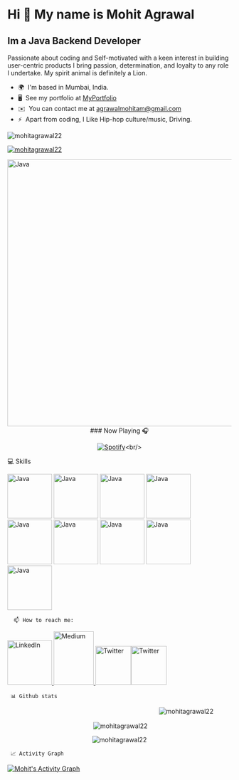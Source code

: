 <!--
**mohitagrawal22/mohitagrawal22** is a ✨ _special_ ✨ repository because its `README.md` (this file) appears on your GitHub profile.

Here are some ideas to get you started:

- 🔭 I’m currently working on ...
- 🌱 I’m currently learning ...
- 👯 I’m looking to collaborate on ...
- 🤔 I’m looking for help with ...
- 💬 Ask me about ...
- 📫 How to reach me: ...
- 😄 Pronouns: ...
- ⚡ Fun fact: ...
-->







Hi 👋 My name is Mohit Agrawal
==============================

Im a Java Backend Developer
---------------------------
Passionate about coding and Self-motivated with a keen interest in building user-centric products I bring passion, determination, and loyalty to any role I undertake. My spirit animal is definitely a Lion.

*   🌍  I'm based in Mumbai, India.
*   🖥️  See my portfolio at [MyPortfolio](https://mohitagrawal22.github.io/)
*   ✉️  You can contact me at [agrawalmohitam@gmail.com](mailto:agrawalmohitam@gmail.com)
*   ⚡  Apart from coding, I Like Hip-hop culture/music, Driving.

<p align="left"> <img src="https://komarev.com/ghpvc/?username=mohitagrawal22&label=Profile%20views&color=0e75b6&style=flat" alt="mohitagrawal22" /> </p>

<p align="left"> <a href="https://github.com/ryo-ma/github-profile-trophy"><img src="https://github-profile-trophy.vercel.app/?username=mohitagrawal22" alt="mohitagrawal22" /></a> </p>

<img src="https://user-images.githubusercontent.com/58034490/141353655-b1a69eb8-0c04-4705-ac20-ef71c72ae177.gif" width="900" height="600" alt="Java" />


 <div align="center">
    ### Now Playing 🎧
 
 [![Spotify](https://github-readme-remake.vercel.app/api/spotify)](https://open.spotify.com/user/31aard3c7ponnavgxede6lcsg5aa?)<br/>
</div>


💻 Skills 
    

   <p align="left">
  <img src="https://cdn.icon-icons.com/icons2/2415/PNG/512/java_original_wordmark_logo_icon_146459.png" width="100" height="100" alt="Java" />
  <img src="https://user-images.githubusercontent.com/58034490/141354056-7bf12bcc-6ebc-4104-bd4e-d5e24db293f5.gif" width="100" height="100" alt="Java" />
  <img src="https://user-images.githubusercontent.com/58034490/141353058-36c5ef97-420a-4bcf-b871-7ef1cc262e26.png" width="100" height="100" alt="Java" />
  <img src="https://miro.medium.com/max/1400/0*Rplsn6TJYurdICZB.jpg" width="100" height="100" alt="Java" />
  <img src="https://user-images.githubusercontent.com/58034490/141354818-8c186650-e4fa-4463-9690-e8f91893dfa2.gif" width="100" height="100" alt="Java" />
  <img src="https://user-images.githubusercontent.com/58034490/141353054-2350801b-ca74-40c5-87b8-c8e3cb909928.png" width="100" height="100" alt="Java" />  
  <img src="https://user-images.githubusercontent.com/58034490/141353050-4624e02a-84d4-4a97-a533-fd8bae9fd418.png" width="100" height="100" alt="Java" />
  <img src="https://user-images.githubusercontent.com/58034490/141354514-b1d119b6-c960-4eb1-8178-12efd9a1fc83.gif" width="100" height="100" alt="Java" />
  <img src="https://pbs.twimg.com/profile_images/914842431748739072/66NFe2g3.jpg" width="100" height="100" alt="Java" />
  
   <!--This img tag works  <img src="" width="900" height="600" alt="Java" />  -->
          
      📫 How to reach me:  
   <a href="https://www.linkedin.com/in/mohit-agrawal-412a21175/" target="_blank" rel="noreferrer"><img src="https://180dc.org/wp-content/uploads/2020/01/Linkedin-logo-1-550x550-300x300.png" width="100" height="100" alt="LinkedIn" />
     <a href="http://www.medium.com/@agrawalmohitam" target="_blank" rel="noreferrer"><img src="https://raw.githubusercontent.com/danielcranney/readme-generator/main/public/icons/socials/medium.svg" width="90" height="120" alt="Medium" />
          <a href="https://twitter.com/Mohitagrawal105" target="_blank" rel="noreferrer"><img src="https://encrypted-tbn0.gstatic.com/images?q=tbn:ANd9GcS_M9gfMxKuhBLC0XylH90Q-0F50zKBlTcKMA&usqp=CAU" width="80" height="87"  alt="Twitter" /><a href="https://www.instagram.com/mohitagrawal22/" target="_blank" rel="noreferrer"><img src="https://upload.wikimedia.org/wikipedia/commons/thumb/a/a5/Instagram_icon.png/2048px-Instagram_icon.png" width="80" height="87"  alt="Twitter" /> </a>


     📊 Github stats
   
   <!--  dark, radical, merko, gruvbox, tokyonight, onedark, cobalt, synthwave, highcontrast, dracula    -->

<p align="center"><img align="center" style="margin-left:300px;" src="https://github-readme-stats.vercel.app/api/top-langs?username=mohitagrawal22&show_icons=true&locale=en&layout=compact&theme=gruvbox" alt="mohitagrawal22" /></p>               
        
<p  align="center">&nbsp;<img align="center" src="https://github-readme-stats.vercel.app/api?username=mohitagrawal22&show_icons=true&locale=en&theme=gruvbox" alt="mohitagrawal22" /></p>
<p  align="center"><img align="center" src="https://github-readme-streak-stats.herokuapp.com/?user=mohitagrawal22&theme=gruvbox" alt="mohitagrawal22" /></p>

               
             
  <!--  [    ![GitHub Stats](https://github-readme-stats.vercel.app/api?username=mohitagrawal22&theme=gruvbox)](https://github-readme-stats.vercel.app/api?username=mohitagrawal22&theme=gruvbox")  -->


 <!--  [![GitHub Streak](https://github-readme-streak-stats.herokuapp.com/?user=mohitagrawal22&theme=gruvbox)](https://git.io/streak-stats)  -->

     
 <!--   [![Top Langs](https://github-readme-stats.vercel.app/api/top-langs/?username=mohitagrawal22&theme=gruvbox)](https://github.com/mohitagrawal22/github-readme-stats)  -->
     

     
     📈 Activity Graph
    
  <a href="https://github.com/ashutosh00710/github-readme-activity-graph"><img alt="Mohit's Activity Graph" src="https://activity-graph.herokuapp.com/graph/?username=mohitagrawal22&bg_color=000&color=fff&line=00E676&point=fff&hide_border=true" /></a>

               
